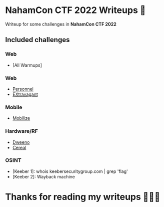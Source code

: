 # NahamCon CTF 2022  Writeups :triangular_flag_on_post:
Writeup for some challenges in **NahamCon CTF 2022**

## Included challenges

### Web
 - [All Warmups]
### Web
 - [Personnel](https://github.com/vichhika/CTF-Writeup/tree/main/NahamCon%20CTF%202022/Personnel)
 - [EXtravagant](https://github.com/vichhika/CTF-Writeup/tree/main/NahamCon%20CTF%202022/EXtravagant)
### Mobile
 - [Mobilize](Mobilize)
### Hardware/RF
 - [Dweeno](Dweeno)
 - [Cereal](Cereal)
### OSINT
 - [Keeber 1]: whois keebersecuritygroup.com | grep 'flag'
 - [Keeber 2]: Wayback machine

# Thanks for reading my writeups 🙂🙂🙂

